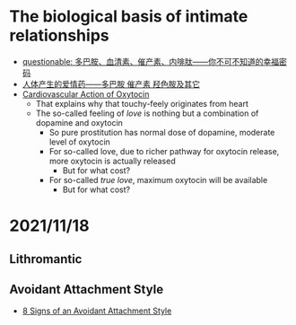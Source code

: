 # The biological basis of intimate relationships
- [questionable: 多巴胺、血清素、催产素、内啡肽——你不可不知道的幸福密码](https://www.163.com/dy/article/FOQU5CM805364HA9.html)
- [人体产生的爱情药——多巴胺 催产素 羟色胺及其它](https://zhuanlan.zhihu.com/p/36296626)
- [Cardiovascular Action of Oxytocin](https://www.omicsonline.org/open-access/cardiovascular-action-of-oxytocin-2161-0479.1000e124.php?aid=33253)
    - That explains why that touchy-feely originates from heart
    - The so-called feeling of *love* is nothing but a combination of dopamine and oxytocin
      - So pure prostitution has normal dose of dopamine, moderate level of oxytocin
      - For so-called love, due to richer pathway for oxytocin release, more oxytocin is actually released
        - But for what cost?
      - For so-called *true love*, maximum oxytocin will be available
        - But for what cost?
# 2021/11/18
## Lithromantic
## Avoidant Attachment Style
- [8 Signs of an Avoidant Attachment Style](https://www.youtube.com/watch?v=nqlce10FyVU)
